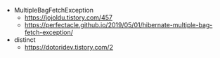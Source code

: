 * MultipleBagFetchException
  * <https://jojoldu.tistory.com/457>
  * <https://perfectacle.github.io/2019/05/01/hibernate-multiple-bag-fetch-exception/>
* distinct
  * <https://dotoridev.tistory.com/2>
